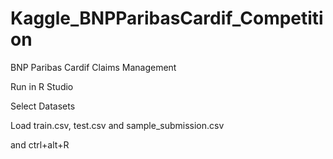 # Kaggle_BNPParibasCardif_Competition
BNP Paribas Cardif Claims Management

Run in R Studio

Select Datasets

Load train.csv, test.csv and  sample_submission.csv

and ctrl+alt+R
